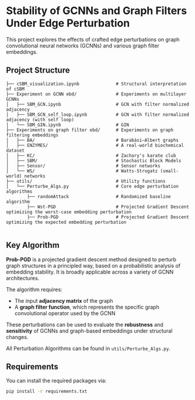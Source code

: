 # Stability of GCNNs and Graph Filters Under Edge Perturbation

This project explores the effects of crafted edge perturbations on graph convolutional neural networks (GCNNs) and various graph filter embeddings.

## Project Structure
```
├── cSBM_visualization.ipynb              # Structural interpretation of cSBM 
├── Experiment on GCNN ebd/               # Experiments on multilayer GCNNs
│   ├── SBM_GCN.ipynb                     # GCN with filter normalized adjacency
│   ├── SBM_GCN_self_loop.ipynb           # GCN with filter normalized adjacency (with self loop)
│   └── SBM_GIN.ipynb                     # GIN
├── Experiments on graph filter ebd/      # Experiments on graph filtering embeddings
│   ├── BA/                               # Barabási–Albert graphs
│   ├── ENZYMES/                          # A real-world biochemical dataset
│   ├── KC/                               # Zachary's karate club
│   ├── SBM/                              # Stochastic Block Models
│   ├── Sensor/                           # Sensor networks
│   └── WS/                               # Watts-Strogatz (small-world) networks           
├── utils/                                # Utility functions
│   └── Perturbe_Algs.py                  # Core edge perturbation algorithms
        ├── randomAttack                  # Randomized baseline algorithm
        ├── Wst-PGD                       # Projected Gradient Descent optimizing the worst-case embedding perturbation 
        ├── Prob-PGD                      # Projected Gradient Descent optimizing the expected embedding perturbation 
        
```

## Key Algorithm

**Prob-PGD** is a projected gradient descent method designed to perturb graph structures in a principled way, based on a probabilistic analysis of embedding stability. It is broadly applicable across a variety of GCNN architectures.

The algorithm requires:
- The input **adjacency matrix** of the graph
- A **graph filter function**, which represents the specific graph convolutional operator used by the GCNN

These perturbations can be used to evaluate the **robustness** and **sensitivity** of GCNNs and graph-based embeddings under structural changes.

All Perturbation Algorithms can be found in `utils/Perturbe_Algs.py`.

## Requirements

You can install the required packages via:

```bash
pip install -r requirements.txt
